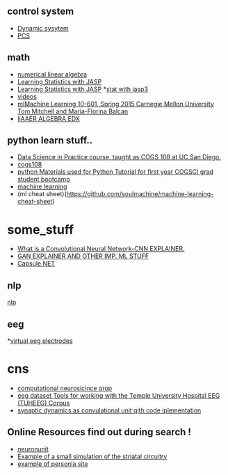 ## control system 

* [Dynamic sysytem](https://www.wiley.com/en-us/Dynamic+Systems%3A+Modeling%2C+Simulation%2C+and+Control%2C+1st+Edition-p-9781118289457)
* [PCS](https://www.wiley.com/en-us/Physiological+Control+Systems%3A+Analysis%2C+Simulation%2C+and+Estimation%2C+2nd+Edition-p-9781119055334)
## math
* [numerical linear algebra](https://github.com/fastai/numerical-linear-algebra)
* [Learning Statistics with JASP](https://jasp-stats.org/teaching-with-jasp/)
* [Learning Statistics with JASP](https://learnstatswithjasp.com/)
*[stat with jasp3](https://osf.io/t56kg/wiki/YouTube%20Tutorials/)
* [videos](https://www.youtube.com/watch?v=8iGzBMboA0I&list=PLtmWHNX-gukIc92m1K0P6bIOnZb-mg0hY)
* [mlMachine Learning
10-601, Spring 2015
Carnegie Mellon University
Tom Mitchell and Maria-Florina Balcan](http://www.cs.cmu.edu/~ninamf/courses/601sp15/prev.shtml)
* [liAAER ALGEBRA EDX](http://www.ulaff.net/downloads.html)
## python learn stuff..
* [Data Science in Practice course, taught as COGS 108 at UC San Diego.](https://datascienceinpractice.github.io/docs/index.html)
* [cogs108 ](https://github.com/COGS108)
* [python Materials used for Python Tutorial for first year COGSCI grad student bootcamp](https://github.com/ShanEllis/bootcamp)
* [machine learning](https://e2eml.school/machine_learning_resources.html)
* (ml cheat sheet)(https://github.com/soulmachine/machine-learning-cheat-sheet)
# some_stuff
* [What is a Convolutional Neural Network-CNN EXPLAINER.](https://poloclub.github.io/cnn-explainer/)
* [GAN EXPLAINER AND OTHER IMP. ML STUFF](https://poloclub.github.io/cnn-explainer/)
* [Capsule NET](https://github.com/moothyknight/CapsNet)


## nlp
[nlp](https://a-coles.github.io/post/bert-illustre/)

## eeg
*[virtual eeg electrodes](https://github.com/Svanteberg/Virtual-EEG-electrodes)

# cns
* [computational neurosicince grop ](https://alexandria.physik3.uni-goettingen.de/cns-group/)
* [eeg dataset Tools for working with the Temple University Hospital EEG (TUHEEG) Corpus](https://github.com/DWonGH/tueg-tools)
* [synaptic dynamics  as convulational unit qith code iplementation](https://github.com/nauralcodinglab/flexible-stp)
##  Online Resources find out during search !
* [neuronunit ](https://github.com/appukuttan-shailesh/neuronunit)
* [Example of a small simulation of the striatal circuitry ](https://github.com/pedroernesto/Snudda)
* [example of personla site](http://shailesh-appukuttan.scienceontheweb.net/?section=3)

